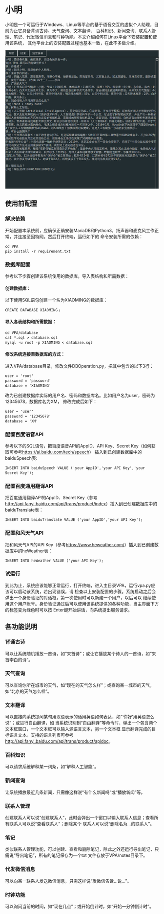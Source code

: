# 小明
小明是一个可运行于Windows、Linux等平台的基于语音交互的虚拟个人助理，目前为止它具备背诵古诗、天气查询、文本翻译、
百科知识、新闻查询、联系人管理、笔记、代发微信消息和时钟功能。本文介绍如何在Linux平台下安装配置和使用该系统，
其他平台上的安装配置过程也基本一致，在此不多做介绍。

![](https://raw.githubusercontent.com/dwniaoniao/Xiaoming/ui/img/test.png?token=AHB4P6EAXP3QVT7R6C4W2JK47UJV4)
## 使用前配置
### 解决依赖
开始配置本系统前，应确保正确安装MariaDB和Python3，扬声器和麦克风工作正常，并连接至因特网。然后打开终端，运行如下的
命令安装所需的依赖：
```
cd VPA
pip install -r requirement.txt
```

### 数据库配置
参考以下步骤创建该系统使用的数据库，导入表结构和所需数据：

#### 创建数据库：
以下使用SQL语句创建一个名为XIAOMING的数据库：
```
CREATE DATABASE XIAOMING；
```
#### 导入各表结构和所需数据：
```
cd VPA/database
cat *.sql > database.sql
mysql -u root -p XIAOMING < database.sql
```
#### 修改系统连接至数据库的方式：
进入VPA/database目录，修改文件DBOperation.py，把其中包含的以下3行：
```
user = 'root'
password = 'password'
database = 'XIAOMING'
```

改为已创建数据库实际的用户名、密码和数据库名。比如用户名为user，密码为12345678，数据库名为XM，
修改完成后如下：
```
user = 'user'
password = '12345678'
database = 'XM'

```
### 配置百度语音API 
参考以下的SQL语句，把百度语音API的AppID、API Key、Secret Key（如何获取可参考<https://ai.baidu.com/tech/speech>）
插入到已创建数据库中的baiduSpeech表:
```
INSERT INTO baiduSpeech VALUE ('your AppID','your API Key','your Secret Key');

```
### 配置百度通用翻译API
把百度通用翻译API的AppID、Secret Key（参考<http://api.fanyi.baidu.com/api/trans/product/index>）插入到已创建数据库中的baiduTranslate表：
```
INSERT INTO baiduTranslate VALUE ('your AppID','your API Key');
```
### 配置和风天气API
把和风天气API的API Key（参考<https://www.heweather.com/>）插入到已创建数据库中的heWeather表：
```
INSERT INTO heWeather VALUE ('your API Key');
```
### 试运行
到此为止，系统应该能够正常运行，打开终端，进入主目录VPA，运行vpa.py应该可以启动该系统，若出现错误，请
检查以上安装配置的步骤。系统启动之后会弹出一个身份验证的对话框，第一次使用时可以新建一个用户，以后可以
继续使用这个用户账号。身份验证通过后可以使用该系统提供的各种功能，当主界面下方的标签变为绿色时可以按
Enter键开始讲话，向系统提出服务请求。

## 各功能说明
### 背诵古诗 
可以让系统随机播放一首诗，如“来首诗”；或让它播放某个诗人的一首诗，如“来首李白的诗”。
### 天气查询
可以查询你所在城市的天气，如“现在的天气怎么样”；或查询某一城市的天气，如“北京的天气怎么样”。
### 文本翻译
可以直接向系统提问某句用汉语表示的话用英语如何表达，如“‘你好’用英语怎么说”；或进行自由翻译，如
当系统识别到“自由翻译”等命令时，弹出一个包含两个文本框窗口，一个文本框可以输入源语言文本，另一个文本框
显示翻译完成的目标语言文本。支持的语言列表可参考<http://api.fanyi.baidu.com/api/trans/product/apidoc>。
### 百科知识
可以请求系统解释某一词条，如“解释人工智能”。
### 新闻查询
让系统播放最近几条新闻，只需像这样说“有什么新闻吗”或“播放新闻”等。
### 联系人管理
创建联系人可以说“创建联系人”，此时会弹出一个窗口以输入联系人信息；查看所有联系人可以说“查看联系人”；删除某个
联系人可以说“删除名为...的联系人”。
### 笔记
类似联系人管理功能，可以创建、查看和删除笔记，除此之外还运行导出笔记，只需说“导出笔记”，所有的笔记保存为一个txt
文件存放于VPA/notes目录下。
### 代发微信消息
可以向某一联系人发送微信消息，只需这样说“发微信告诉...说...”。
### 时钟功能
可以询问当前的时间，如“现在几点”；或开始倒计时，如“开始一分钟倒计时”。
